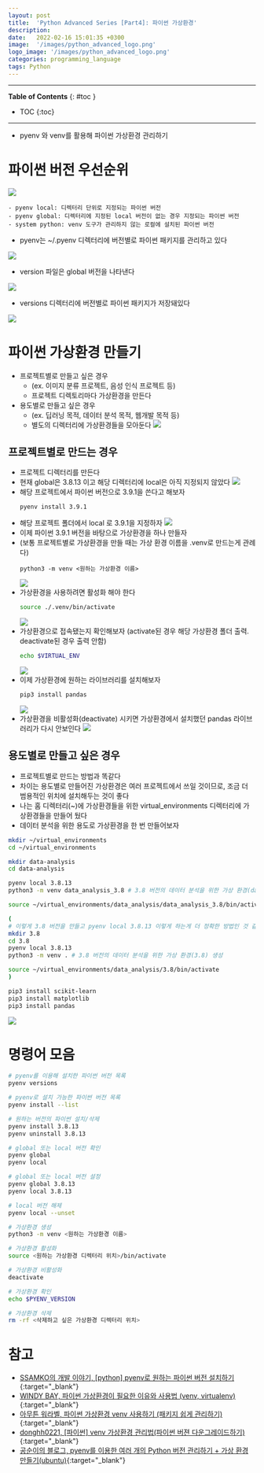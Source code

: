 ```yaml
---
layout: post
title:  'Python Advanced Series [Part4]: 파이썬 가상환경'
description: 
date:   2022-02-16 15:01:35 +0300
image:  '/images/python_advanced_logo.png'
logo_image: '/images/python_advanced_logo.png'
categories: programming_language
tags: Python
---
```

---
**Table of Contents**
{: #toc }
*  TOC
{:toc}

---

- pyenv 와 venv를 활용해 파이썬 가상환경 관리하기

# 파이썬 버전 우선순위

![](/images/py_vir_0.png)

```
- pyenv local: 디렉터리 단위로 지정되는 파이썬 버전
- pyenv global: 디렉터리에 지정된 local 버전이 없는 경우 지정되는 파이썬 버전
- system python: venv 도구가 관리하지 않는 로컬에 설치된 파이썬 버전
```

- pyenv는 ~/.pyenv 디렉터리에 버전별로 파이썬 패키지를 관리하고 있다

![](/images/py_vir_1.png)

- version 파일은 global 버전을 나타낸다

![](/images/py_vir_2.png)

- versions 디렉터리에 버전별로 파이썬 패키지가 저장돼있다

![](/images/py_vir_3.png)


# 파이썬 가상환경 만들기

- 프로젝트별로 만들고 싶은 경우 
  - (ex. 이미지 분류 프로젝트, 음성 인식 프로젝트 등)
  - 프로젝트 디렉토리마다 가상환경을 만든다
- 용도별로 만들고 싶은 경우
  - (ex. 딥러닝 목적, 데이터 분석 목적, 웹개발 목적 등)
  - 별도의 디렉터리에 가상환경들을 모아둔다
    ![](/images/pyenv_5.png)

## 프로젝트별로 만드는 경우

- 프로젝트 디렉터리를 만든다
- 현재 global은 3.8.13 이고 해당 디렉터리에 local은 아직 지정되지 않았다
  ![](/images/py_vir_4.png)
- 해당 프로젝트에서 파이썬 버전으로 3.9.1을 쓴다고 해보자
  ```sh
  pyenv install 3.9.1
  ```
- 해당 프로젝트 폴더에서 local 로 3.9.1을 지정하자
  ![](/images/py_vir_6.png)
- 이제 파이썬 3.9.1 버전을 바탕으로 가상환경을 하나 만들자 
- (보통 프로젝트별로 가상환경을 만들 때는 가상 환경 이름을 .venv로 만드는게 관례다)
  ```
  python3 -m venv <원하는 가상환경 이름>
  ```
  ![](/images/py_vir_7.png)
- 가상환경을 사용하려면 활성화 해야 한다
  ```sh
  source ./.venv/bin/activate
  ```
  ![](/images/py_vir_8.png)
- 가상환경으로 접속됐는지 확인해보자 (activate된 경우 해당 가상환경 폴더 출력. deactivate된 경우 출력 안함)
  ```sh
  echo $VIRTUAL_ENV
  ```
  ![](/images/py_vir_9.png)
- 이제 가상환경에 원하는 라이브러리를 설치해보자
  ```sh
  pip3 install pandas
  ```
  ![](/images/py_vir_10.png)
- 가상환경을 비활성화(deactivate) 시키면 가상환경에서 설치했던 pandas 라이브러리가 다시 안보인다
  ![](/images/py_vir_11.png)

## 용도별로 만들고 싶은 경우

- 프로젝트별로 만드는 방법과 똑같다
- 차이는 용도별로 만들어진 가상환경은 여러 프로젝트에서 쓰일 것이므로, 조금 더 범용적인 위치에 설치해두는 것이 좋다
- 나는 홈 디렉터리(~)에 가상환경들을 위한 virtual_environments 디렉터리에 가상환경들을 만들어 뒀다
- 데이터 분석을 위한 용도로 가상환경을 한 번 만들어보자

```sh
mkdir ~/virtual_environments
cd ~/virtual_environments

mkdir data-analysis
cd data-analysis

pyenv local 3.8.13
python3 -m venv data_analysis_3.8 # 3.8 버전의 데이터 분석을 위한 가상 환경(data_analysis_3.8) 생성

source ~/virtual_environments/data_analysis/data_analysis_3.8/bin/activate

(
# 이렇게 3.8 버전을 만들고 pyenv local 3.8.13 이렇게 하는게 더 정확한 방법인 것 같음
mkdir 3.8
cd 3.8
pyenv local 3.8.13
python3 -m venv . # 3.8 버전의 데이터 분석을 위한 가상 환경(3.8) 생성

source ~/virtual_environments/data_analysis/3.8/bin/activate
)

pip3 install scikit-learn
pip3 install matplotlib
pip3 install pandas
```

![](/images/py_vir_12.png)

# 명령어 모음

```sh
# pyenv를 이용해 설치한 파이썬 버전 목록
pyenv versions

# pyenv로 설치 가능한 파이썬 버전 목록
pyenv install --list

# 원하는 버전의 파이썬 설치/삭제
pyenv install 3.8.13
pyenv uninstall 3.8.13

# global 또는 local 버전 확인
pyenv global
pyenv local

# global 또는 local 버전 설정
pyenv global 3.8.13
pyenv local 3.8.13

# local 버전 해제
pyenv local --unset
```

```sh
# 가상환경 생성
python3 -m venv <원하는 가상환경 이름>

# 가상환경 활성화
source <원하는 가상환경 디렉터리 위치>/bin/activate

# 가상환경 비활성화
deactivate

# 가상환경 확인
echo $PYENV_VERSION

# 가상환경 삭제
rm -rf <삭제하고 싶은 가상환경 디렉터리 위치>
```

# 참고 

- [SSAMKO의 개발 이야기, [python] pyenv로 원하는 파이썬 버전 설치하기](https://ssamko.tistory.com/59){:target="_blank"}
- [WINDY BAY, 파이썬 가상환경이 필요한 이유와 사용법 (venv, virtualenv)](https://windybay.net/post/13/){:target="_blank"}
- [아무튼 워라벨, 파이썬 가상환경 venv 사용하기 (패키지 쉽게 관리하기)](https://hleecaster.com/python-venv/){:target="_blank"}
- [donghh0221, [파이썬] venv 가상환경 관리법(파이썬 버젼 다운그레이드하기)](https://donghh0221.tistory.com/11){:target="_blank"}
- [공순이의 블로그, pyenv를 이용한 여러 개의 Python 버전 관리하기 + 가상 환경 만들기(ubuntu)](https://wooriel.tistory.com/54){:target="_blank"}